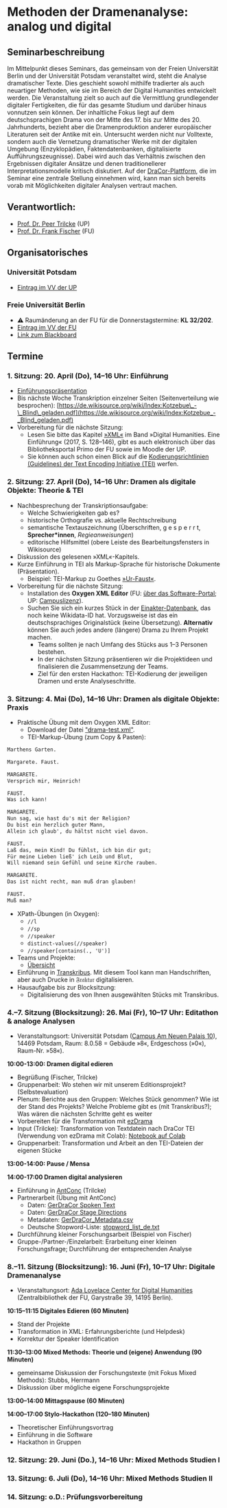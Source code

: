 # Methoden der Dramenanalyse: analog und digital

## Seminarbeschreibung
Im Mittelpunkt dieses Seminars, das gemeinsam von der Freien Universität Berlin und der Universität Potsdam veranstaltet wird, steht die Analyse dramatischer Texte. Dies geschieht sowohl mithilfe tradierter als auch neuartiger Methoden, wie sie im Bereich der Digital Humanities entwickelt werden. Die Veranstaltung zielt so auch auf die Vermittlung grundlegender digitaler Fertigkeiten, die für das gesamte Studium und darüber hinaus vonnutzen sein können. Der inhaltliche Fokus liegt auf dem deutschsprachigen Drama von der Mitte des 17. bis zur Mitte des 20. Jahrhunderts, bezieht aber die Dramenproduktion anderer europäischer Literaturen seit der Antike mit ein. Untersucht werden nicht nur Volltexte, sondern auch die Vernetzung dramatischer Werke mit der digitalen Umgebung (Enzyklopädien, Faktendatenbanken, digitalisierte Aufführungszeugnisse). Dabei wird auch das Verhältnis zwischen den Ergebnissen digitaler Ansätze und denen traditionellerer Interpretationsmodelle kritisch diskutiert. Auf der [DraCor-Plattform](https://dracor.org/), die im Seminar eine zentrale Stellung einnehmen wird, kann man sich bereits vorab mit Möglichkeiten digitaler Analysen vertraut machen.

## Verantwortlich:
- [Prof. Dr. Peer Trilcke](https://www.uni-potsdam.de/de/lit-19-jhd/welcome) (UP)
- [Prof. Dr. Frank Fischer](https://lehkost.github.io/) (FU)

## Organisatorisches
### Universität Potsdam
- [Eintrag im VV der UP](https://puls.uni-potsdam.de/qisserver/rds?state=verpublish&status=init&vmfile=no&publishid=100743&moduleCall=webInfo&publishConfFile=webInfo&publishSubDir=veranstaltung)

### Freie Universität Berlin
- :warning: Raumänderung an der FU für die Donnerstagstermine: **KL 32/202**.
- [Eintrag im VV der FU](https://www.fu-berlin.de/vv/de/lv/793092)
- [Link zum Blackboard](https://fu-berlin.blackboard.com/webapps/blackboard/execute/courseMain?course_id=_180984_1)

## Termine
### 1. Sitzung: 20. April (Do), 14–16 Uhr: Einführung
- [Einführungspräsentation](https://lehkost.github.io/slides/2023-04-20-dramenanalyse-intro/index.html)
- Bis nächste Woche Transkription einzelner Seiten (Seitenverteilung wie besprochen): [https://de.wikisource.org/wiki/Index:Kotzebue\_-\_Blind\_geladen.pdf](https://de.wikisource.org/wiki/Index:Kotzebue_-_Blind_geladen.pdf)
- Vorbereitung für die nächste Sitzung:
  - Lesen Sie bitte das Kapitel [»XML«](https://doi.org/10.1007/978-3-476-05446-3_9) im Band »Digital Humanities. Eine Einführung« (2017, S. 128–146), gibt es auch elektronisch über das Bibliotheksportal Primo der FU sowie im Moodle der UP.
  - Sie können auch schon einen Blick auf die [Kodierungsrichtlinien (Guidelines) der Text Encoding Initiative (TEI)](https://tei-c.org/release/doc/tei-p5-doc/de/html/index.html) werfen.

### 2. Sitzung: 27. April (Do), 14–16 Uhr: Dramen als digitale Objekte: Theorie & TEI
- Nachbesprechung der Transkriptionsaufgabe:
  - Welche Schwierigkeiten gab es?
  - historische Orthografie vs. aktuelle Rechtschreibung
  - semantische Textauszeichnung (Überschriften, g e s p e r r t, **Sprecher\*innen**, *Regieanweisungen*)
  - editorische Hilfsmittel (obere Leiste des Bearbeitungsfensters in Wikisource)
- Diskussion des gelesenen »XML«-Kapitels.
- Kurze Einführung in TEI als Markup-Sprache für historische Dokumente (Präsentation).
  - Beispiel: TEI-Markup zu Goethes [»Ur-Faust«](https://dracor.org/api/corpora/ger/play/goethe-faust-in-urspruenglicher-gestalt/tei).
- Vorbereitung für die nächste Sitzung:
  - Installation des **Oxygen XML Editor** (FU: [über das Software-Portal](https://portal.zedat.fu-berlin.de/software/); UP: [Campuslizenz](https://www.uni-potsdam.de/de/zim/angebote-loesungen/software-campuslizenzen/oxygen-xml-editor)).
  - Suchen Sie sich ein kurzes Stück in der [Einakter-Datenbank](https://einakter.dracor.org/), das noch keine Wikidata-ID hat. Vorzugsweise ist das ein deutschsprachiges Originalstück (keine Übersetzung). **Alternativ** können Sie auch jedes andere (längere) Drama zu Ihrem Projekt machen.
    - Teams sollten je nach Umfang des Stücks aus 1–3 Personen bestehen.
    - In der nächsten Sitzung präsentieren wir die Projektideen und finalisieren die Zusammensetzung der Teams.
    - Ziel für den ersten Hackathon: TEI-Kodierung der jeweiligen Dramen und erste Analyseschritte.

### 3. Sitzung: 4. Mai (Do), 14–16 Uhr: Dramen als digitale Objekte: Praxis
- Praktische Übung mit dem Oxygen XML Editor:
  - Download der Datei ["drama-test.xml"](https://raw.githubusercontent.com/dramenanalyse/dramenanalyse.github.io/main/drama-test.xml).
  - TEI-Markup-Übung (zum Copy & Pasten):

```txt
Marthens Garten.

Margarete. Faust.

MARGARETE.
Versprich mir, Heinrich!

FAUST.
Was ich kann!

MARGARETE.
Nun sag, wie hast du's mit der Religion?
Du bist ein herzlich guter Mann,
Allein ich glaub', du hältst nicht viel davon.

FAUST.
Laß das, mein Kind! Du fühlst, ich bin dir gut;
Für meine Lieben ließ' ich Leib und Blut,
Will niemand sein Gefühl und seine Kirche rauben.

MARGARETE.
Das ist nicht recht, man muß dran glauben!

FAUST.
Muß man?
```

- XPath-Übungen (in Oxygen):
  - ```//l```
  - ```//sp```
  - ```//speaker```
  - ```distinct-values(//speaker)```
  - ```//speaker[contains(., 'U')]```
- Teams und Projekte:
  - [Übersicht](https://etherpad.wikimedia.org/p/3xNEx6N2NS8YRZunRO0R)
- Einführung in [Transkribus](https://transkribus.eu/). Mit diesem Tool kann man Handschriften, aber auch Drucke in 𝔉𝔯𝔞𝔨𝔱𝔲𝔯 digitalisieren.
- Hausaufgabe bis zur Blocksitzung:
  - Digitalisierung des von Ihnen ausgewählten Stücks mit Transkribus.

### 4.–7. Sitzung (Blocksitzung): 26. Mai (Fr), 10–17 Uhr: Editathon & analoge Analysen
- Veranstaltungsort: Universität Potsdam ([Campus Am Neuen Palais 10](https://www.google.com/maps/place/52%C2%B023'59.3%22N+13%C2%B000'43.2%22E/@52.3995638,13.0120026,19.26z/data=!4m4!3m3!8m2!3d52.3998021!4d13.0120073)), 14469 Potsdam, Raum: 8.0.58 = Gebäude »8«, Erdgeschoss (»0«), Raum-Nr. »58«).

**10:00-13:00: Dramen digital edieren**
- Begrüßung (Fischer, Trilcke)
- Gruppenarbeit: Wo stehen wir mit unserem Editionsprojekt? (Selbstevaluation)
- Plenum: Berichte aus den Gruppen: Welches Stück genommen? Wie ist der Stand des Projekts? Welche Probleme gibt es (mit Transkribus?); Was wären die nächsten Schritte geht es weiter
- Vorbereiten für die Transformation mit [ezDrama](https://github.com/dracor-org/ezdrama)
- Input (Trilcke): Transformation von Textdatein nach DraCor TEI (Verwendung von ezDrama mit Colab): [Notebook auf Colab](https://colab.research.google.com/github/dracor-org/ezdrama/blob/main/ezdramaparser.ipynb)
- Gruppenarbeit: Transformation und Arbeit an den TEI-Dateien der eigenen Stücke

**13:00-14:00: Pause / Mensa**

**14:00-17:00 Dramen digital analysieren**
- Einführung in [AntConc](https://www.laurenceanthony.net/software/antconc/) (Trilcke)
- Partnerarbeit (Übung mit AntConc)
  - Daten: [GerDraCor Spoken Text](https://github.com/dramenanalyse/dramenanalyse.github.io/blob/0515346f086c817ad5d411c7ab4933350c5b956d/GerDraCor_SpokenText.zip)
  - Daten: [GerDraCor Stage Directions](https://github.com/dramenanalyse/dramenanalyse.github.io/blob/0515346f086c817ad5d411c7ab4933350c5b956d/GerDraCor_StageDirections.zip)    
  - Metadaten: [GerDraCor_Metadata.csv](https://github.com/dramenanalyse/dramenanalyse.github.io/blob/0515346f086c817ad5d411c7ab4933350c5b956d/GerDraCor_Metadata.csv)
  - Deutsche Stopword-Liste: [stopword_list_de.txt](https://github.com/dramenanalyse/dramenanalyse.github.io/blob/0515346f086c817ad5d411c7ab4933350c5b956d/stopword_list_de.txt)
- Durchführung kleiner Forschungsarbeit (Beispiel von Fischer)
- Gruppe-/Partner-/Einzelarbeit: Erarbeitung einer kleinen Forschungsfrage; Durchführung der entsprechenden Analyse

### 8.–11. Sitzung (Blocksitzung): 16. Juni (Fr), 10–17 Uhr: Digitale Dramenanalyse
- Veranstaltungsort: [Ada Lovelace Center for Digital Humanities](https://www.ada.fu-berlin.de/) (Zentralbibliothek der FU, Garystraße 39, 14195 Berlin).

**10:15–11:15 Digitales Edieren (60 Minuten)**
- Stand der Projekte 
- Transformation in XML: Erfahrungsberichte (und Helpdesk)
- Korrektur der Speaker Identification 

**11:30–13:00 Mixed Methods: Theorie und (eigene) Anwendung (90 Minuten)**
- gemeinsame Diskussion der Forschungstexte (mit Fokus Mixed Methods): Stubbs, Herrmann
- Diskussion über mögliche eigene Forschungsprojekte

**13:00–14:00 Mittagspause (60 Minuten)**

**14:00–17:00 Stylo-Hackathon (120–180 Minuten)**
- Theoretischer Einführungsvortrag
- Einführung in die Software
- Hackathon in Gruppen

### 12. Sitzung: 29. Juni (Do.), 14–16 Uhr: Mixed Methods Studien I

### 13. Sitzung: 6. Juli (Do), 14–16 Uhr: Mixed Methods Studien II

### 14. Sitzung: o.D.: Prüfungsvorbereitung
